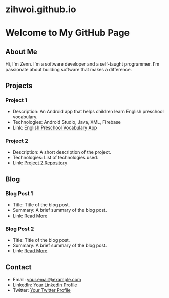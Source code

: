 # zihwoi.github.io

# Welcome to My GitHub Page

## About Me
Hi, I'm Zenn. I'm a software developer and a self-taught programmer. I'm passionate about building software that makes a difference.

## Projects
### Project 1
- Description: An Android app that helps children learn English preschool vocabulary.
- Technologies: Android Studio, Java, XML, Firebase
- Link: [English Preschool Vocabulary App](https://github.com/zihwoi/project1)

### Project 2
- Description: A short description of the project.
- Technologies: List of technologies used.
- Link: [Project 2 Repository](#)

## Blog
### Blog Post 1
- Title: Title of the blog post.
- Summary: A brief summary of the blog post.
- Link: [Read More](#)

### Blog Post 2
- Title: Title of the blog post.
- Summary: A brief summary of the blog post.
- Link: [Read More](#)

## Contact
- Email: your.email@example.com
- LinkedIn: [Your LinkedIn Profile](#)
- Twitter: [Your Twitter Profile](#)
